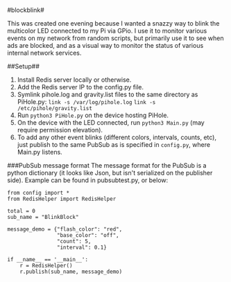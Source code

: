 #blockblink#

This was created one evening because I wanted a snazzy way to blink the multicolor LED connected to my Pi via GPio.  I use it to monitor various events on my network from random scripts, but primarily use it to see when ads are blocked, and as a visual way to monitor the status of various internal network services.

##Setup##

1. Install Redis server locally or otherwise.
2. Add the Redis server IP to the config.py file.
3. Symlink pihole.log and gravity.list files to the same directory as PiHole.py: 
```link -s /var/log/pihole.log```
```link -s /etc/pihole/gravity.list```
4. Run ```python3 PiHole.py``` on the device hosting PiHole.
5. On the device with the LED connected, run ```python3 Main.py``` (may require permission elevation).
6. To add any other event blinks (different colors, intervals, counts, etc), just publish to the same PubSub as is specified in ```config.py```, where Main.py listens.

###PubSub message format
The message format for the PubSub is a python dictionary (it looks like Json, but isn't serialized on the publisher side).  Example can be found in pubsubtest.py, or below:

```
from config import *
from RedisHelper import RedisHelper

total = 0
sub_name = "BlinkBlock"

message_demo = {"flash_color": "red",
                "base_color": "off",
                "count": 5,
                "interval": 0.1}

if __name__ == '__main__':
    r = RedisHelper()
    r.publish(sub_name, message_demo)

```